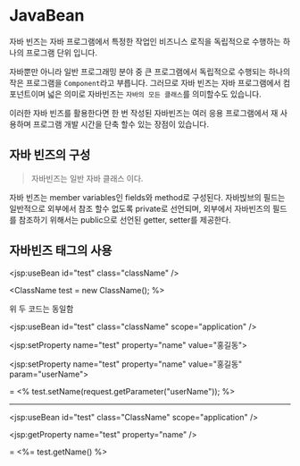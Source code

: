 # JavaBean

자바 빈즈는 자바 프로그램에서 특정한 작업인 비즈니스 로직을 독립적으로 수행하는 하나의 프로그램 단위 입니다.

자바뿐만 아니라 일반 프로그래밍 분야 중 큰 프로그램에서 독립적으로 수행되는 하나의 작은 프로그램을 `Component`라고 부릅니다. 그러므로 자바 빈즈는 자바 프로그램에서 컴포넌트이며 넓은 의미로 자바빈즈는 `자바의 모든 클래스`를 의미할수도 있습니다.

이러한 자바 빈즈를 활용한다면 한 번 작성된 자바빈즈는 여러 응용 프로그램에서 재 사용하며 프로그램 개발 시간을 단축 할수 있는 장점이 있습니다.

## 자바 빈즈의 구성

> 자바빈즈는 일반 자바 클래스 이다.

자바 빈즈는 member variables인 fields와 method로 구성된다. 자바빉브의 필드는 일반적으로 외부에서 참조 할수 없도록 private로 선언되며, 외부에서 자바빈즈의 필드를 참조하기 위해서는 public으로 선언된 getter, setter를 제공한다.

## 자바빈즈 태그의 사용

\<jsp:useBean id="test" class="className" /> 

&lt;ClassName test = new ClassName(); %>

위 두 코드는 동일함

&lt;jsp:useBean id="test" class="className" scope="application" />

&lt;jsp:setProperty name="test" property="name" value="홍길동">

&lt;jsp:setProperty name="test" property="name" value="홍길동" param="userName">


= <% test.setName(request.getParameter("userName")); %>
<hr>

&lt;jsp:useBean id="test" class="ClassName" scope="application" />

&lt;jsp:getProperty name="test" property="name" />

= <%= test.getName() %>